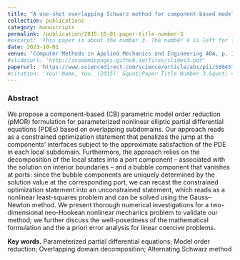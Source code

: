 ```yaml
---
title: "A one-shot overlapping Schwarz method for component-based model reduction: application to nonlinear elasticity"
collection: publications
category: manuscripts
permalink: /publication/2015-10-01-paper-title-number-3
#excerpt: 'This paper is about the number 3. The number 4 is left for future work.'
date: 2023-10-01
venue: 'Computer Methods in Applied Mechanics and Engineering 404, p. 115786'
#slidesurl: 'http://academicpages.github.io/files/slides3.pdf'
paperurl: 'https://www.sciencedirect.com/science/article/abs/pii/S0045782522007423'
#citation: 'Your Name, You. (2015). &quot;Paper Title Number 3.&quot; <i>Journal 1</i>. 1(3).'
---
```

### Abstract <br>
We propose a component-based (CB) parametric model order reduction (pMOR) formulation for parameterized nonlinear elliptic partial differential equations (PDEs) based on overlapping subdomains. Our approach reads as a constrained optimization statement that penalizes the jump at the components’ interfaces subject to the approximate satisfaction of the PDE in each local subdomain. Furthermore, the approach relies on the decomposition of the local states into a port component – associated with the solution on interior boundaries – and a bubble component that vanishes at ports: since the bubble components are uniquely determined by the solution value at the corresponding port, we can recast the constrained optimization statement into an unconstrained statement, which reads as a nonlinear least-squares problem and can be solved using the Gauss–Newton method. We present thorough numerical investigations for a two-dimensional neo-Hookean nonlinear mechanics problem to validate our method; we further discuss the well-posedness of the mathematical formulation and the a priori error analysis for linear coercive problems.

**Key words.** Parameterized partial differential equations; Model order reduction; Overlapping domain decomposition; Alternating Schwarz method
